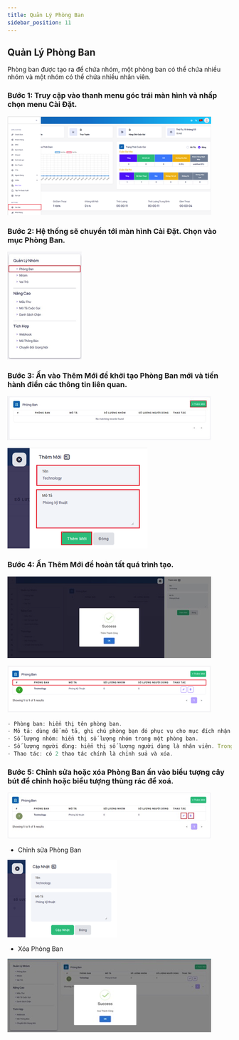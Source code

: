 ```yaml
---
title: Quản Lý Phòng Ban
sidebar_position: 11
---
```


## Quản Lý Phòng Ban
Phòng ban được tạo ra để chứa nhóm, một phòng ban có thể chứa nhiều nhóm và một nhóm có thể chứa nhiều nhân viên.

### Bước 1: Truy cập vào thanh menu góc trái màn hình và nhấp chọn menu Cài Đặt.
![PITEL](./img/department1.png)

### Bước 2: Hệ thống sẽ chuyển tới màn hình Cài Đặt. Chọn vào mục Phòng Ban.
![PITEL](./img/department2.png)

### Bước 3: Ấn vào Thêm Mới để khởi tạo Phòng Ban mới và tiến hành điền các thông tin liên quan.
![PITEL](./img/department3.png)

![PITEL](./img/department4.png)

### Bước 4: Ấn Thêm Mới để hoàn tất quá trình tạo.
![PITEL](./img/department5.png)

![PITEL](./img/department6.png)

```jsx tilter="Giải thích thông số"
- Phòng ban: hiển thị tên phòng ban.
- Mô tả: dùng để mô tả, ghi chú phòng bạn đó phục vụ cho mục đích nhận biết phòng ban.
- Số lượng nhóm: hiển thị số lượng nhóm trong một phòng ban.
- Số lượng người dùng: hiển thị số lượng người dùng là nhân viên. Trong một phòng ban.
- Thao tác: có 2 thao tác chính là chỉnh sửa và xóa. 
```

### Bước 5: Chỉnh sửa hoặc xóa Phòng Ban ấn vào biểu tượng cây bút để chỉnh hoặc biểu tượng thùng rác để xoá.
![PITEL](./img/department7.png)

- Chỉnh sửa Phòng Ban

![PITEL](./img/department8.png)

- Xóa Phòng Ban

![PITEL](./img/department9.png)
